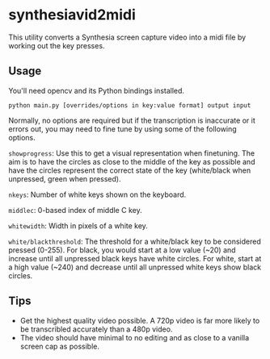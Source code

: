 # synthesiavid2midi

This utility converts a Synthesia screen capture video into a midi file by working out the key presses.

## Usage

You'll need opencv and its Python bindings installed.

```python main.py [overrides/options in key:value format] output input```

Normally, no options are required but if the transcription is inaccurate or it errors out, you may need to fine tune by using some of the following options.

```showprogress```: Use this to get a visual representation when finetuning. The aim is to have the circles as close to the middle of the key as possible and have the circles represent the correct state of the key (white/black when unpressed, green when pressed).

```nkeys```: Number of white keys shown on the keyboard.

```middlec```: 0-based index of middle C key.

```whitewidth```: Width in pixels of a white key.

```white/blackthreshold```: The threshold for a white/black key to be considered pressed (0-255). For black, you would start at a low value (~20) and increase until all unpressed black keys have white circles. For white, start at a high value (~240) and decrease until all unpressed white keys show black circles.

## Tips

 * Get the highest quality video possible. A 720p video is far more likely to be transcribled accurately than a 480p video.
 * The video should have minimal to no editing and as close to a vanilla screen cap as possible.